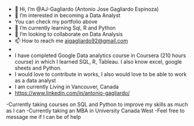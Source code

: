 - 👋 Hi, I’m @AJ-Gagliardo (Antonio Jose Gagliardo Espinoza)
- 👀 I’m interested in becoming a Data Analyst
- You can check my portfolio above
- 🌱 I’m currently learning Sql, R and Python
- 💞️ I’m looking to collaborate on Data Analysis
- 📫 How to reach me ajgagliardo92@gmail.com
- 
- I have completed Google Data analytics course in Coursera (210 hours course) in which I learned SQL, R, Tableau. I also know excel, google sheets and Python.
- I would love to contribute in works, I also would love to be able to work as a data analyst
- I am currently Living in Vancouver, Canada
- https://www.linkedin.com/in/antonio-gagliardo/

-Currently taking courses on SQL and Python to improve my skills as much as I can
-Currently taking an MBA in University Canada West
-Feel free to message me if I can be of help


<!---
AJ-Gagliardo/AJ-Gagliardo is a ✨ special ✨ repository because its `README.md` (this file) appears on your GitHub profile.
You can click the Preview link to take a look at your changes.
--->
